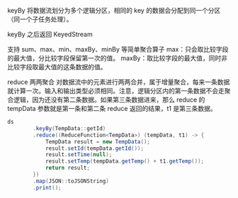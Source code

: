 
keyBy 将数据流划分为多个逻辑分区，相同的 key 的数据会分配到同一个分区（同一个子任务处理）。

keyBy 之后返回 KeyedStream

支持 sum、max、min、maxBy、minBy 等简单聚合算子
max：只会取比较字段的最大值，分比较字段保留第一次的值。
maxBy：取比较字段的最大值，同时非比较字段取最大值的这条数据的值。

reduce 两两聚合
对数据流中的元素进行两两合并，属于增量聚合，每来一条数据就计算一次。输入和输出类型必须相同。注意，逻辑分区内的第一条数据不会走聚合逻辑，因为还没有第二条数据。如果第三条数据进来，那么 reduce 的 tempData 参数就是第一条和第二条 reduce 返回的结果，t1 是第三条数据。
```java
ds  
        .keyBy(TempData::getId)  
        .reduce((ReduceFunction<TempData>) (tempData, t1) -> {  
            TempData result = new TempData();  
            result.setId(tempData.getId());  
            result.setTime(null);  
            result.setTemp(tempData.getTemp() + t1.getTemp());  
            return result;  
        })  
        .map(JSON::toJSONString)  
        .print();
```
